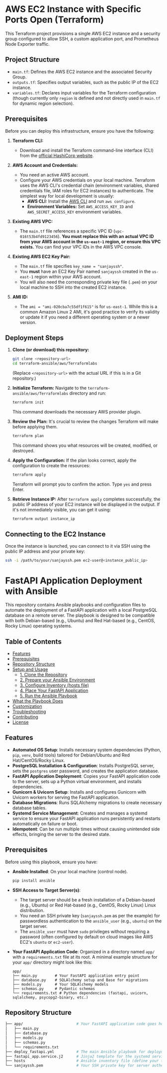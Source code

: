 # AWS EC2 Instance with Specific Ports Open (Terraform)

This Terraform project provisions a single AWS EC2 instance and a security group configured to allow SSH, a custom application port, and Prometheus Node Exporter traffic.

## Project Structure

* `main.tf`: Defines the AWS EC2 instance and the associated Security Group.
* `outputs.tf`: Specifies output variables, such as the public IP of the EC2 instance.
* `variables.tf`: Declares input variables for the Terraform configuration (though currently only `region` is defined and not directly used in `main.tf` for dynamic region selection).

## Prerequisites

Before you can deploy this infrastructure, ensure you have the following:

1.  **Terraform CLI:**
    * Download and install the Terraform command-line interface (CLI) from the [official HashiCorp website](https://developer.hashicorp.com/terraform/downloads).

2.  **AWS Account and Credentials:**
    * You need an active AWS account.
    * Configure your AWS credentials on your local machine. Terraform uses the AWS CLI's credential chain (environment variables, shared credentials file, IAM roles for EC2 instances) to authenticate. The simplest way for local development is usually:
        * **AWS CLI:** Install the [AWS CLI](https://aws.amazon.com/cli/) and run `aws configure`.
        * **Environment Variables:** Set `AWS_ACCESS_KEY_ID` and `AWS_SECRET_ACCESS_KEY` environment variables.

3.  **Existing AWS VPC:**
    * The `main.tf` file references a specific VPC ID (`vpc-016t53b4fd9123456`). **You must replace this with an actual VPC ID from your AWS account in the `us-east-1` region, or ensure this VPC exists.** You can find your VPC IDs in the AWS VPC console.

4.  **Existing AWS EC2 Key Pair:**
    * The `main.tf` file specifies `key_name = "sanjayssh"`.
    * You **must** have an EC2 Key Pair named `sanjayssh` created in the `us-east-1` region within your AWS account.
    * You will also need the corresponding private key file (`.pem`) on your local machine to SSH into the created EC2 instance.

5.  **AMI ID:**
    * The `ami = "ami-020cba7c55df1f615"` is for `us-east-1`. While this is a common Amazon Linux 2 AMI, it's good practice to verify its validity or update it if you need a different operating system or a newer version.

## Deployment Steps

1.  **Clone (or download) this repository:**
    ```bash
    git clone <repository-url>
    cd terraform-ansible/aws/Terraformlabs
    ```
    (Replace `<repository-url>` with the actual URL if this is in a Git repository.)

2.  **Initialize Terraform:**
    Navigate to the `terraform-ansible/aws/Terraformlabs` directory and run:
    ```bash
    terraform init
    ```
    This command downloads the necessary AWS provider plugin.

3.  **Review the Plan:**
    It's crucial to review the changes Terraform will make before applying them.
    ```bash
    terraform plan
    ```
    This command shows you what resources will be created, modified, or destroyed.

4.  **Apply the Configuration:**
    If the plan looks correct, apply the configuration to create the resources:
    ```bash
    terraform apply
    ```
    Terraform will prompt you to confirm the action. Type `yes` and press Enter.

5.  **Retrieve Instance IP:**
    After `terraform apply` completes successfully, the public IP address of your EC2 instance will be displayed in the output. If it's not immediately visible, you can get it using:
    ```bash
    terraform output instance_ip
    ```

## Connecting to the EC2 Instance

Once the instance is launched, you can connect to it via SSH using the public IP address and your private key:

```bash
ssh -i /path/to/your/sanjayssh.pem ec2-user@<instance_public_ip>
```

# FastAPI Application Deployment with Ansible

This repository contains Ansible playbooks and configuration files to automate the deployment of a FastAPI application with a local PostgreSQL database on a remote server. The playbook is designed to be compatible with both Debian-based (e.g., Ubuntu) and Red Hat-based (e.g., CentOS, Rocky Linux) operating systems.

## Table of Contents

- [Features](#features)
- [Prerequisites](#prerequisites)
- [Repository Structure](#repository-structure)
- [Setup and Usage](#setup-and-usage)
    - [1. Clone the Repository](#1-clone-the-repository)
    - [2. Prepare your Ansible Environment](#2-prepare-your-ansible-environment)
    - [3. Configure Inventory (hosts file)](#3-configure-inventory-hosts-file)
    - [4. Place Your FastAPI Application](#4-place-your-fastapi-application)
    - [5. Run the Ansible Playbook](#5-run-the-ansible-playbook)
- [What the Playbook Does](#what-the-playbook-does)
- [Customization](#customization)
- [Troubleshooting](#troubleshooting)
- [Contributing](#contributing)
- [License](#license)

## Features

* **Automated OS Setup**: Installs necessary system dependencies (Python, `pip`, `venv`, build tools) tailored for Debian/Ubuntu and Red Hat/CentOS/Rocky Linux.
* **PostgreSQL Installation & Configuration**: Installs PostgreSQL server, sets the `postgres` user password, and creates the application database.
* **FastAPI Application Deployment**: Copies your FastAPI application code to the server, sets up a Python virtual environment, and installs dependencies.
* **Gunicorn & Uvicorn Setup**: Installs and configures Gunicorn with Uvicorn workers for serving the FastAPI application.
* **Database Migrations**: Runs SQLAlchemy migrations to create necessary database tables.
* **Systemd Service Management**: Creates and manages a systemd service to ensure your FastAPI application runs persistently and restarts automatically on failure or boot.
* **Idempotent**: Can be run multiple times without causing unintended side effects, bringing the server to the desired state.

## Prerequisites

Before using this playbook, ensure you have:

* **Ansible Installed**: On your local machine (control node).
    ```bash
    pip install ansible
    ```
* **SSH Access to Target Server(s)**:
    * The target server should be a fresh installation of a Debian-based (e.g., Ubuntu) or Red Hat-based (e.g., CentOS, Rocky Linux) Linux distribution.
    * You need an SSH private key (`sanjayssh.pem` as per the example) for passwordless authentication to the `ansible_user` (e.g., `ubuntu`) on the target server.
    * The `ansible_user` must have `sudo` privileges without requiring a password (often configured by default on cloud images like AWS EC2's `ubuntu` or `ec2-user`).

* **Your FastAPI Application Code**: Organized in a directory named `app/` with a `requirements.txt` file at its root. A minimal example structure for your `app/` directory might look like this:
    ```
    app/
    ├── main.py        # Your FastAPI application entry point
    ├── database.py    # SQLAlchemy setup and Base for migrations
    ├── models.py      # Your SQLAlchemy models
    ├── schemas.py     # Pydantic schemas
    └── requirements.txt # Python dependencies (fastapi, uvicorn, sqlalchemy, psycopg2-binary, etc.)
    ```

## Repository Structure
```bash
├── app/                        # Your FastAPI application code goes here
│   ├── main.py
│   ├── database.py
│   ├── models.py
│   ├── schemas.py
│   └── requirements.txt
├── deploy_fastapi.yml          # The main Ansible playbook for deployment
├── fastapi_app.service.j2      # Jinja2 template for the systemd service file
├── hosts                       # Ansible inventory file (define your target servers here)
└── sanjayssh.pem               # Your SSH private key for server authentication
```
